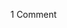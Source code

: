 <span class="commentheader">1 Comment</span>

<!--


<div class="commentdivider">
<span class="commentauthorbox">Posted by <a href="mailto&#58;Lauren&#64;Balthrop&#46;com">bama</a></span>
<span class="commentdatebox">Thursday, October  7, 2004</span>
<span class="commenttimebox"> 2:22 PM</span>
</div>
<div class="commentbody">i guess he’s put his foot in his mouth too many times</div> -->
